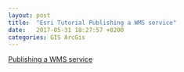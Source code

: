 ```yaml
---
layout: post
title:  "Esri Tutorial Publishing a WMS service"
date:   2017-05-31 18:27:57 +0200
categories: GIS ArcGis
---
```


[Publishing a WMS service](http://server.arcgis.com/en/server/latest/get-started/windows/tutorial-publishing-a-wms-service.htm)

